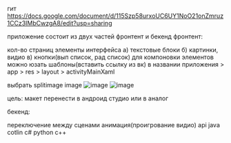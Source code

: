 
гит 
https://docs.google.com/document/d/115Szp58urxoUC6UY1NoO21onZmruz1CCz3IMbCwzgA8/edit?usp=sharing

приложение состоит из двух частей фронтент и бекенд фронтент:

кол-во страниц
элементы интерфейса
а) текстовые блоки 
б) картинки, видио 
в) кнопки(вып список, рад список)
для компоновки элементов можно юзать шаблоны(вставить ссылку из вк)
в названии приложения > app > res > layout > activityMainXaml

выбрать splitimage image
![image](https://github.com/itkek33/5semestr/assets/113089505/2cd65e27-78d6-43c7-83d8-dfb4c00be3e4)
![image](https://github.com/itkek33/5semestr/assets/113089505/20563c90-6ad9-42fe-9467-244adb8bac04)


цель: макет перенести в андроид студио или в аналог

бекенд:

переключение между сценами
анимация(проигрование видио)
api
java cotlin c# python c++
